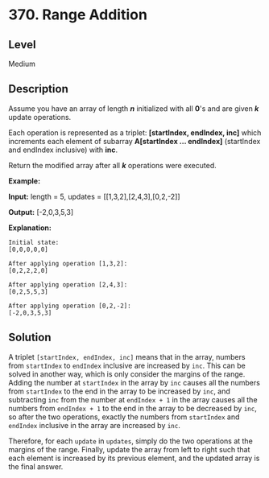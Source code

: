 # 370. Range Addition
## Level
Medium

## Description
Assume you have an array of length ***n*** initialized with all **0**'s and are given ***k*** update operations.

Each operation is represented as a triplet: **[startIndex, endIndex, inc]** which increments each element of subarray **A[startIndex ... endIndex]** (startIndex and endIndex inclusive) with **inc**.

Return the modified array after all ***k*** operations were executed.

**Example:**

**Input:** length = 5, updates = [[1,3,2],[2,4,3],[0,2,-2]]

**Output:** [-2,0,3,5,3]

**Explanation:**
```
Initial state:
[0,0,0,0,0]

After applying operation [1,3,2]:
[0,2,2,2,0]

After applying operation [2,4,3]:
[0,2,5,5,3]

After applying operation [0,2,-2]:
[-2,0,3,5,3]
```

## Solution
A triplet `[startIndex, endIndex, inc]` means that in the array, numbers from `startIndex` to `endIndex` inclusive are increased by `inc`. This can be solved in another way, which is only consider the margins of the range. Adding the number at `startIndex` in the array by `inc` causes all the numbers from `startIndex` to the end in the array to be increased by `inc`, and subtracting `inc` from the number at `endIndex + 1` in the array causes all the numbers from `endIndex + 1` to the end in the array to be decreased by `inc`, so after the two operations, exactly the numbers from `startIndex` and `endIndex` inclusive in the array are increased by `inc`.

Therefore, for each `update` in `updates`, simply do the two operations at the margins of the range. Finally, update the array from left to right such that each element is increased by its previous element, and the updated array is the final answer.
